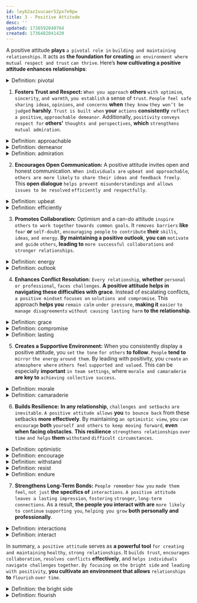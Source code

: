 ```yaml
---
id: leyb2az1vucaer52px7e9pw
title: 3 - Positive Attitude
desc: ''
updated: 1736592040764
created: 1736482041420
---
```


A positive attitude **plays** `a pivotal role in` `building and maintaining` `relationships`. It acts as **the foundation for creating** `an environment where` `mutual respect and trust` `can thrive`. Here’s **how cultivating a positive attitude enhances relationships**:



<!-- start of 'pivotal' section -->
<details>
   <summary>Definition: pivotal</summary>

#
Pivotal **means** `something` that is `very important or crucial`, **as it** `plays a key role in` `determining the outcome or direction` `of something`.

---
</details>
<!-- end of 'pivotal' section -->



1. **Fosters Trust and Respect:**
   `When you approach` **others** `with optimism`, `sincerity`, `and warmth`, `you establish` a sense of `trust`. `People feel safe` `sharing ideas`, `opinions`, `and concerns` **when** `they know` `they won’t be judged` **harshly**. `Trust is built when` **your** `actions` **consistently** `reflect` `a positive`, `approachable demeanor`. Additionally, `positivity` `conveys respect for` **others'** `thoughts and perspectives`, **which** `strengthens` `mutual admiration`.



<!-- start of 'approachable' section -->
<details>
   <summary>Definition: approachable</summary>

#
Approachable **means** `friendly and easy` `to talk to`, `making others` **feel** `comfortable and welcome`.

---
</details>
<!-- end of 'approachable' section -->



<!-- start of 'demeanor' section -->
<details>
   <summary>Definition: demeanor</summary>

#
Demeanor **refers to** `a person's` `outward behavior` `or way of presenting themselves`, **including their** `attitude`, `manner`, `or appearance`.

---
</details>
<!-- end of 'demeanor' section -->



<!-- start of 'admiration' section -->
<details>
   <summary>Definition: admiration</summary>

#
Admiration **is** `a feeling of` `respect and approval` `for someone or something`.

---
</details>
<!-- end of 'admiration' section -->



2. **Encourages Open Communication:**
   A positive attitude invites open and honest communication. `When individuals are` `upbeat and approachable`, `others are more likely` `to share their ideas and feedback freely`. This **open dialogue** `helps prevent misunderstandings` `and allows issues to be resolved` `efficiently and respectfully`. 



<!-- start of 'upbeat' section -->
<details>
   <summary>Definition: upbeat</summary>

#
Upbeat **means** `cheerful`, `positive`, **and** `full of energy`.

---
</details>
<!-- end of 'upbeat' section -->



<!-- start of 'efficiently' section -->
<details>
   <summary>Definition: efficiently</summary>

#
Efficiently **means** `doing something` `in a way` `that saves time and effort`, `while achieving the desired result`.

---
</details>
<!-- end of 'efficiently' section -->



3. **Promotes Collaboration:**
   Optimism and a can-do attitude `inspire others` `to work together` `towards common goals`. It `removes barriers` **like** `fear` **or** `self-doubt`, `encouraging people` `to contribute` **their** `skills`, `ideas`, `and energy`. **By maintaining a positive outlook**, **you can** `motivate and guide` `others`, **leading to** `more successful collaborations` `and stronger relationships`.



<!-- start of 'energy' section -->
<details>
   <summary>Definition: energy</summary>

#
Energy **means** `the strength or enthusiasm` `to do` `work`, `activities`, `or tasks`.

---
</details>
<!-- end of 'energy' section -->



<!-- start of 'outlook' section -->
<details>
   <summary>Definition: outlook</summary>

#
Outlook **means** `a person's way of` `thinking or attitude` `about life` `or a` **specific** `situation`.

---
</details>
<!-- end of 'outlook' section -->



4. **Enhances Conflict Resolution:**
   `Every relationship`, **whether** `personal or professional`, `faces challenges`. **A positive attitude helps in navigating these difficulties with grace**. Instead of escalating conflicts, `a positive mindset` `focuses on` `solutions and compromise`. This approach **helps you** `remain calm` `under pressure`, **making it** `easier` `to manage disagreements` `without causing lasting harm` **to the relationship**.



<!-- start of 'grace' section -->
<details>
   <summary>Definition: grace</summary>

#
Grace **means** `being polite`, `kind`, `and elegant` `in behavior or manner`.

---
</details>
<!-- end of 'grace' section -->



<!-- start of 'compromise' section -->
<details>
   <summary>Definition: compromise</summary>

#
Compromise **means** `an agreement` `where each side` `gives up something` `to reach a solution` `that works for everyone`.

---
</details>
<!-- end of 'compromise' section -->



<!-- start of 'lasting' section -->
<details>
   <summary>Definition: lasting</summary>

#
Lasting **means** `continuing for a long time` `or staying unchanged`.

---
</details>
<!-- end of 'lasting' section -->



5. **Creates a Supportive Environment:**
   When you consistently display a positive attitude, you `set` `the tone` `for others` **to follow**. `People` **tend to** `mirror` `the energy` `around them`. By leading with positivity, you `create` `an atmosphere where` `others feel` `supported and valued`. This can be especially **important** `in team settings`, where `morale and camaraderie` **are key to** `achieving collective success`.



<!-- start of 'morale' section -->
<details>
   <summary>Definition: morale</summary>

#
Morale **means** `the confidence`, `enthusiasm`, `and spirit of` `a person or group`.

---
</details>
<!-- end of 'morale' section -->



<!-- start of 'camaraderie' section -->
<details>
   <summary>Definition: camaraderie</summary>

#
Camaraderie **means** `a feeling of` `friendship and trust` `among people` `in a group`.

---
</details>
<!-- end of 'camaraderie' section -->



6. **Builds Resilience:**
   **In any relationship**, `challenges and setbacks` `are inevitable`. `A positive attitude allows` **you** `to bounce back` from these setbacks **more effectively**. By maintaining `an optimistic view`, you `can encourage` **both** `yourself and others` `to keep moving forward`, **even when facing obstacles**. **This resilience** `strengthens relationships` `over time` `and helps` **them** `withstand` `difficult circumstances`.



<!-- start of 'optimistic' section -->
<details>
   <summary>Definition: optimistic</summary>

#
Optimistic **means** `having` `a positive and hopeful` `attitude about` `the future`.

---
</details>
<!-- end of 'optimistic' section -->



<!-- start of 'encourage' section -->
<details>
   <summary>Definition: encourage</summary>

#
Encourage **means** `to give` `support`, `confidence`, `or hope` `to someone`.

---
</details>
<!-- end of 'encourage' section -->



<!-- start of 'withstand' section -->
<details>
   <summary>Definition: withstand</summary>

#
Withstand **means** `to resist or endure` `something difficult` `without` `giving up`.

---
</details>
<!-- end of 'withstand' section -->



<!-- start of 'resist' section -->
<details>
   <summary>Definition: resist</summary>

#
Resist **means** `to fight against or refuse` `to accept something`.

---
</details>
<!-- end of 'resist' section -->



<!-- start of 'endure' section -->
<details>
   <summary>Definition: endure</summary>

#
Endure **means** `to go through` `something` `difficult or challenging` `without` `giving up`.

---
</details>
<!-- end of 'endure' section -->



7. **Strengthens Long-Term Bonds:**
   `People remember` `how you` `made them feel`, `not just` **the specifics of** `interactions`. `A positive attitude` `leaves a lasting impression`, `fostering` `stronger`, `long-term connections`. As a result, **the people you interact with are** `more likely` `to continue` `supporting you`, `helping you grow` **both personally and professionally**.



<!-- start of 'interactions' section -->
<details>
   <summary>Definition: interactions</summary>

#
Interactions **means** `the way` `people or things` `communicate` `or work together`.

---
</details>
<!-- end of 'interactions' section -->



<!-- start of 'interact' section -->
<details>
   <summary>Definition: interact</summary>

#
Interact **means** `to communicate` `or work together` `with others`.

---
</details>
<!-- end of 'interact' section -->



In summary, `a positive attitude` serves as **a powerful tool** `for creating and maintaining` `healthy`, `strong relationships`. It `builds trust`, `encourages collaboration`, `resolves conflicts` **effectively**, and `helps individuals` `navigate challenges` `together`. `By focusing on` `the bright side` `and leading` `with positivity`, **you cultivate an environment that allows** `relationships` **to** `flourish` `over time`.



<!-- start of 'the bright side' section -->
<details>
   <summary>Definition: the bright side</summary>

#
The bright side **means** `focusing on` `the positive or optimistic` `aspect of` `a situation`.

---
</details>
<!-- end of 'the bright side' section -->



<!-- start of 'flourish' section -->
<details>
   <summary>Definition: flourish</summary>

#
Flourish **means** `to grow`, `develop`, `or be successful` `in a healthy or vigorous way`.

---
</details>
<!-- end of 'flourish' section -->